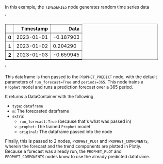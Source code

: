 In this example, the `TIMESERIES` node generates random time series data 

'<table border="1" class="dataframe">  <thead>   <tr style="text-align: right;">     <th></th>     <th>Timestamp</th>     <th>Data</th>  </tr>  </thead>  <tbody>    <tr>      <th>0</th>      <td>2023-01-01</td>      <td>-0.187903</td>    </tr>    <tr>      <th>1</th>      <td>2023-01-02</td>      <td>0.204290</td>    </tr>    <tr>      <th>2</th>      <td>2023-01-03</td>      <td>-0.659945</td>    </tr>  </tbody></table>'

This dataframe is then passed to the `PROPHET_PREDICT` node, with the default parameters
of `run_forecast=True` and `periods=365`. This node trains a `Prophet` model and runs a prediction
forecast over a 365 period. 

It returns a DataContainer with the following
* `type`: `dataframe`
* `m`: The forecasted dataframe
* `extra`: 
  * `run_forecast`: `True` (because that's what was passed in)
  * `prophet`: The trained `Prophet` model
  * `original`: The dataframe passed into the node

Finally, this is passed to 2 nodes, `PROPHET_PLOT` and `PROPHET_COMPONENTS`, wherein
the forecast and the trend components are plotted in Plotly. Because a forecast was already run,
the `PROPHET_PLOT` and `PROPHET_COMPONENTS` nodes know to use the already predicted dataframe.